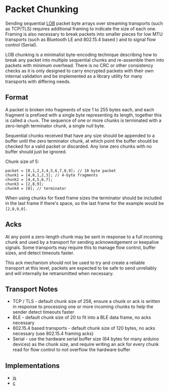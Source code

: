# Packet Chunking

Sending sequential [LOB](lob.md) packet byte arrays over streaming transports (such as TCP/TLS) requires additional framing to indicate the size of each one. Framing is also necessary to break packets into smaller pieces for low MTU transports (such as Bluetooth LE and 802.15.4 based ) and to signal flow control (Serial).

LOB chunking is a minimalist byte-encoding technique describing how to break any packet into multiple sequential chunks and re-assemble them into packets with minimum overhead. There is no CRC or other consistency checks as it is only designed to carry encrypted packets with their own internal validation and be implemented as a library utility for many transports with differing needs.

## Format

A packet is broken into fragments of size 1 to 255 bytes each, and each fragment is prefixed with a single byte representing its length, together this is called a `chunk`. The sequence of one or more chunks is terminated with a zero-length terminator chunk, a single null byte.

Sequential chunks received that have any size should be appended to a buffer until the zero terminator chunk, at which point the buffer should be checked for a valid packet or discarded.  Any lone zero chunks with no buffer should just be ignored.

Chunk size of 5:
```
packet = [0,1,2,3,4,5,6,7,8,9]; // 10 byte packet
chunk1 = [4,0,1,2,3]; // 4-byte fragments
chunk2 = [4,4,5,6,7];
chunk3 = [2,8,9];
chunk4 = [0]; // terminator
```

When using chunks for fixed frame sizes the terminator should be included in the last frame if there's space, so the last frame for the example would be `[2,8,9,0]`.

## Acks

At any point a zero-length chunk may be sent in response to a full incoming chunk and used by a transport for sending acknowedgement or keepalive signals.  Some transports may require this to manage flow control, buffer sizes, and detect timeouts faster.

This ack mechanism should not be used to try and create a reliable transport at this level, packets are expected to be safe to send unreliably and will internally be retransmitted when necessary.

## Transport Notes

* TCP / TLS - default chunk size of 256, ensure a chunk or ack is written in response to processing one or more incoming chunks to help the sender detect timeouts faster
* BLE - default chunk size of 20 to fit into a BLE data frame, no acks necessary
* 802.15.4 based transports - default chunk size of 120 bytes, no acks necessary (use 802.15.4 framing acks)
* Serial - use the hardware serial buffer size (64 bytes for many arduino devices) as the chunk size, and require writing an ack for every chunk read for flow control to not overflow the hardware buffer

## Implementations

* [js](https://github.com/telehash/lob-enc/blob/master/index.js#L101)
* [c](https://github.com/telehash/telehash-c/blob/master/src/lib/chunks.h)